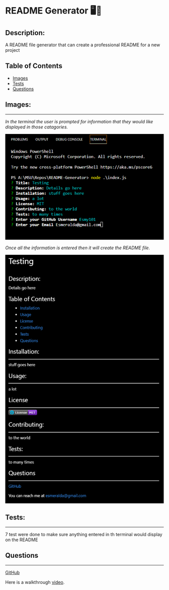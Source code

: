  # README Generator 🖥💬

## Description:

A README file generator that can create a professional README for a  new project

## Table of Contents

* [Images](#images)
* [Tests](#tests)
* [Questions](#questions)

## Images:
---

_In the terminal the user is prompted for information that they would like displayed in those catagories._

![image](./images/Screenshot%202022-07-25%20204934.png)


_Once all the information is entered then it will create the README file._

![image](./images/Screenshot%202022-07-25%20213527.png)


## Tests:
---
7 test were done to make sure anything entered in th terminal would display on the README

## Questions
---
[GitHub](https://github.com/)

Here is a walkthrough [video](https://drive.google.com/file/d/1urMbqX4UNsVn1--pfMglt8CzZNMq7W-W/view?usp=sharing). 
